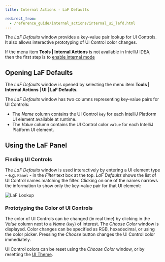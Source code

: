 ```yaml
---
title: Internal Actions - LaF Defaults

redirect_from:
  - /reference_guide/internal_actions/internal_ui_lafd.html
---
```

<!-- Copyright 2000-2020 JetBrains s.r.o. and other contributors. Use of this source code is governed by the Apache 2.0 license that can be found in the LICENSE file. -->

The _LaF Defaults_ window provides a key-value pair lookup for UI Controls.
It also allows interactive prototyping of UI Control color changes. 

If the menu item **Tools \| Internal Actions** is not available in IntelliJ IDEA, then the first step is to [enable internal mode](enabling_internal.md)

## Opening LaF Defaults
The _LaF Defaults_ window is opened by selecting the menu item **Tools \| Internal Actions \| UI \| LaF Defaults**.

The _LaF Defaults_ window has two columns representing key-value pairs for UI Controls: 
* The _Name_ column contains the UI Control `key` for each IntelliJ Platform UI element available at runtime.
* The _Value_ column contains the UI Control color `value` for each IntelliJ Platform UI element. 

## Using the LaF Panel

### Finding UI Controls 
The _LaF Defaults_ window is used interactively by entering a UI element type - e.g. `Panel` - in the _Filter_ text box at the top.
_LaF Defaults_ shows the list of UI Control names matching the filter.
Clicking on one of the names narrows the information to show only the key-value pair for that UI element: 

![LaF Lookup](img/internal_lafd_win.png)

### Prototyping the Color of UI Controls
The color of UI Controls can be changed (in real time) by clicking in the _Value_ column next to a _Name_ (`key`) of interest.
The _Choose Color_ window is displayed.
Color changes can be specified as RGB, hexadecimal, or using the color picker.
Pressing the _Choose_ button changes the UI Control color immediately.

UI Control colors can be reset using the _Choose Color_ window, or by resetting the [UI Theme](https://www.jetbrains.com/help/idea/settings-appearance.html). 

 

